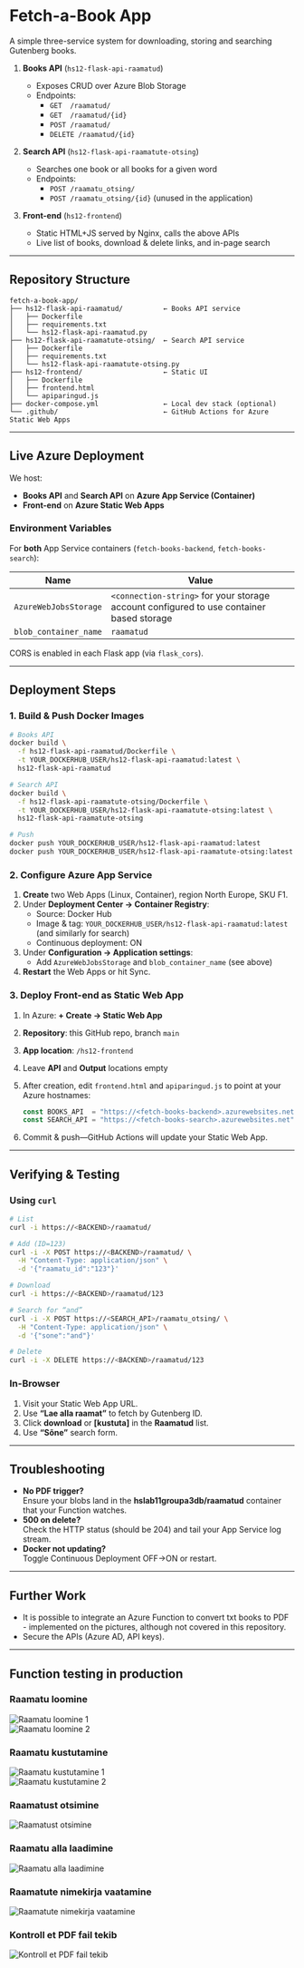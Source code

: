 # Fetch-a-Book App

A simple three-service system for downloading, storing and searching Gutenberg books.

1. **Books API** (`hs12-flask-api-raamatud`)  
   - Exposes CRUD over Azure Blob Storage   
   - Endpoints:  
     - `GET  /raamatud/`  
     - `GET  /raamatud/{id}`  
     - `POST /raamatud/`  
     - `DELETE /raamatud/{id}`  

2. **Search API** (`hs12-flask-api-raamatute-otsing`)  
   - Searches one book or all books for a given word  
   - Endpoints:  
     - `POST /raamatu_otsing/`  
     - `POST /raamatu_otsing/{id}`  (unused in the application)

3. **Front-end** (`hs12-frontend`)  
   - Static HTML+JS served by Nginx, calls the above APIs  
   - Live list of books, download & delete links, and in-page search  

---

## Repository Structure

```
fetch-a-book-app/
├── hs12-flask-api-raamatud/          ← Books API service
│   ├── Dockerfile
│   ├── requirements.txt
│   └── hs12-flask-api-raamatud.py
├── hs12-flask-api-raamatute-otsing/  ← Search API service
│   ├── Dockerfile
│   ├── requirements.txt
│   └── hs12-flask-api-raamatute-otsing.py
├── hs12-frontend/                    ← Static UI
│   ├── Dockerfile
│   ├── frontend.html
│   └── apiparingud.js
├── docker-compose.yml                ← Local dev stack (optional)
└── .github/                          ← GitHub Actions for Azure Static Web Apps
```

---

## Live Azure Deployment

We host:

- **Books API** and **Search API** on **Azure App Service (Container)**  
- **Front-end** on **Azure Static Web Apps**  

### Environment Variables

For **both** App Service containers (`fetch-books-backend`, `fetch-books-search`):

| Name                  | Value                                                                                    |
| --------------------- |------------------------------------------------------------------------------------------|
| `AzureWebJobsStorage` | `<connection-string>` for your storage account configured to use container based storage |
| `blob_container_name` | `raamatud`                                                                               |

CORS is enabled in each Flask app (via `flask_cors`).

---

## Deployment Steps

### 1. Build & Push Docker Images

```bash
# Books API
docker build \
  -f hs12-flask-api-raamatud/Dockerfile \
  -t YOUR_DOCKERHUB_USER/hs12-flask-api-raamatud:latest \
  hs12-flask-api-raamatud

# Search API
docker build \
  -f hs12-flask-api-raamatute-otsing/Dockerfile \
  -t YOUR_DOCKERHUB_USER/hs12-flask-api-raamatute-otsing:latest \
  hs12-flask-api-raamatute-otsing

# Push
docker push YOUR_DOCKERHUB_USER/hs12-flask-api-raamatud:latest
docker push YOUR_DOCKERHUB_USER/hs12-flask-api-raamatute-otsing:latest
```

### 2. Configure Azure App Service

1. **Create** two Web Apps (Linux, Container), region North Europe, SKU F1.  
2. Under **Deployment Center → Container Registry**:  
   - Source: Docker Hub  
   - Image & tag: `YOUR_DOCKERHUB_USER/hs12-flask-api-raamatud:latest` (and similarly for search)  
   - Continuous deployment: ON  
3. Under **Configuration → Application settings**:  
   - Add `AzureWebJobsStorage` and `blob_container_name` (see above)  
4. **Restart** the Web Apps or hit Sync.

### 3. Deploy Front-end as Static Web App

1. In Azure: **+ Create → Static Web App**  
2. **Repository**: this GitHub repo, branch `main`  
3. **App location**: `/hs12-frontend`  
4. Leave **API** and **Output** locations empty  
5. After creation, edit `frontend.html` and `apiparingud.js` to point at your Azure hostnames:

   ```js
   const BOOKS_API  = "https://<fetch-books-backend>.azurewebsites.net";
   const SEARCH_API = "https://<fetch-books-search>.azurewebsites.net";
   ```

6. Commit & push—GitHub Actions will update your Static Web App.

---

## Verifying & Testing

### Using `curl`

```bash
# List
curl -i https://<BACKEND>/raamatud/

# Add (ID=123)
curl -i -X POST https://<BACKEND>/raamatud/ \
  -H "Content-Type: application/json" \
  -d '{"raamatu_id":"123"}'

# Download
curl -i https://<BACKEND>/raamatud/123

# Search for “and”
curl -i -X POST https://<SEARCH_API>/raamatu_otsing/ \
  -H "Content-Type: application/json" \
  -d '{"sone":"and"}'

# Delete
curl -i -X DELETE https://<BACKEND>/raamatud/123
```

### In-Browser

1. Visit your Static Web App URL.  
2. Use **“Lae alla raamat”** to fetch by Gutenberg ID.  
3. Click **download** or **[kustuta]** in the **Raamatud** list.  
4. Use **“Sõne”** search form.

---

## Troubleshooting

- **No PDF trigger?**  
  Ensure your blobs land in the **hslab11groupa3db/raamatud** container that your Function watches.  
- **500 on delete?**  
  Check the HTTP status (should be 204) and tail your App Service log stream.  
- **Docker not updating?**  
  Toggle Continuous Deployment OFF→ON or restart.  

---

## Further Work

- It is possible to integrate an Azure Function to convert txt books to PDF - implemented on the pictures, although not covered in this repository.
- Secure the APIs (Azure AD, API keys).

---

## Function testing in production

### Raamatu loomine
![Raamatu loomine 1](images/Raamatu-loomine1.png)  
![Raamatu loomine 2](images/Raamatu-loomine2.png)

### Raamatu kustutamine
![Raamatu kustutamine 1](images/Raamatu-kustutamine1.png)  
![Raamatu kustutamine 2](images/Raamatu-kustutamine2.png)

### Raamatust otsimine
![Raamatust otsimine](images/Raamatust-otsimine.png)  

### Raamatu alla laadimine
![Raamatu alla laadimine](images/Raamatu-alla-laadimine.png)  

### Raamatute nimekirja vaatamine
![Raamatute nimekirja vaatamine](images/Raamatute-nimekirja-vaatamine.png)  

### Kontroll et PDF fail tekib
![Kontroll et PDF fail tekib](images/Kontroll-et-PDF-fail-tekib.png)